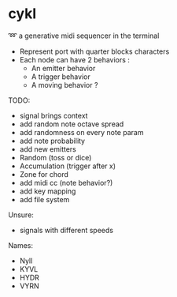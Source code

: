 # cykl
:loop: a generative midi sequencer in the terminal

 - Represent port with quarter blocks characters
 - Each node can have 2 behaviors :
 	- An emitter behavior
 	- A trigger behavior
 	- A moving behavior ?

TODO:
 - signal brings context
 - add random note octave spread
 - add randomness on every note param
 - add note probability
 - add new emitters
  - Random (toss or dice)
  - Accumulation (trigger after x)
  - Zone for chord
 - add midi cc (note behavior?)
 - add key mapping
 - add file system

Unsure:
 - signals with different speeds

Names:
  - Nyll
  - KYVL
  - HYDR
  - VYRN
